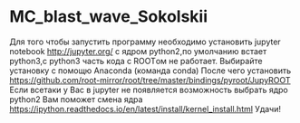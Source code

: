 # MC_blast_wave_Sokolskii
Для того чтобы запустить программу необходимо установить jupyter notebook http://jupyter.org/ c ядром python2,по умолчанию встает python3,c python3 часть кода с ROOTом не работает. Выбирайте установку с помощю Anaconda (команда conda) 
После чего установить https://github.com/root-mirror/root/tree/master/bindings/pyroot/JupyROOT
Если всетаки у Вас в jupyter не появляется возможность выбрать ядро python2 Вам поможет смена ядра
https://ipython.readthedocs.io/en/latest/install/kernel_install.html
Удачи!
